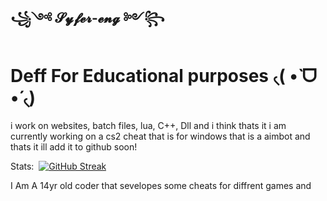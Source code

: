 ## ꧁༺ 𝓢𝔂𝓯𝓮𝓻-𝓮𝓷𝓰 ༻꧂

# Deff For Educational purposes ৻(  •̀ ᗜ •́  ৻)

i work on websites, batch files, lua, C++, Dll and i think thats it i am currently working on a cs2 cheat that is for windows that is a aimbot and thats it ill add it to github soon!









Stats:
‎ 
[![GitHub Streak](https://github-readme-streak-stats.herokuapp.com?user=SYFER-eng&theme=midnight-purple&hide_border=true&date_format=M%20j%5B%2C%20Y%5D&type=png)](https://git.io/streak-stats)


I Am A 14yr old coder that sevelopes some cheats for diffrent games and 
